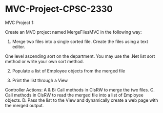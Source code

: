 # MVC-Project-CPSC-2330

MVC Project 1:

Create an MVC project named MergeFilesMVC in the following way:
1. Merge two files into a single sorted file.  Create the files using a text editor.

									

One level ascending sort on the department. You may use the .Net list sort method or write your own sort method. 


2. Populate a list of Employee objects from the merged file





3. Print the list through a View




Controller Actions:
A & B:  Call methods in ClsRW to merge the two files.
C. Call methods in ClsRW to read the merged file into a list of Employee objects.
D. Pass the list to the View and dynamically create a web page with the merged output.





